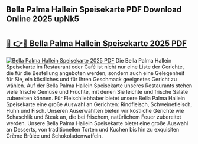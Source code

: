 ## Bella Palma Hallein Speisekarte PDF Download Online 2025 upNk5

# <h2><a href="http://gc8w14h.nevu.top/?p=Bella+Palma+Hallein+Speisekarte">🔗 👉🔴 Bella Palma Hallein Speisekarte 2025 PDF</a></h2>

[![Bella Palma Hallein Speisekarte 2025 PDF](https://i.imgur.com/dBaPXMq.png)](http://gc8w14h.nevu.top/?p=Bella+Palma+Hallein+Speisekarte)
Die Bella Palma Hallein Speisekarte im Restaurant oder Café ist nicht nur eine Liste der Gerichte, die für die Bestellung angeboten werden, sondern auch eine Gelegenheit für Sie, ein köstliches und für Ihren Geschmack geeignetes Gericht zu wählen. Auf der Bella Palma Hallein Speisekarte unseres Restaurants stehen viele frische Gemüse und Früchte, mit denen Sie leichte und frische Salate zubereiten können. Für Fleischliebhaber bietet unsere Bella Palma Hallein Speisekarte eine große Auswahl an Gerichten: Rindfleisch, Schweinefleisch, Huhn und Fisch. Unseren Auserwählten bieten wir köstliche Gerichte wie Schaschlik und Steak an, die bei frischem, natürlichem Feuer zubereitet werden. Unsere Bella Palma Hallein Speisekarte bietet eine große Auswahl an Desserts, von traditionellen Torten und Kuchen bis hin zu exquisiten Crème Brûlée und Schokoladenwaffeln.
